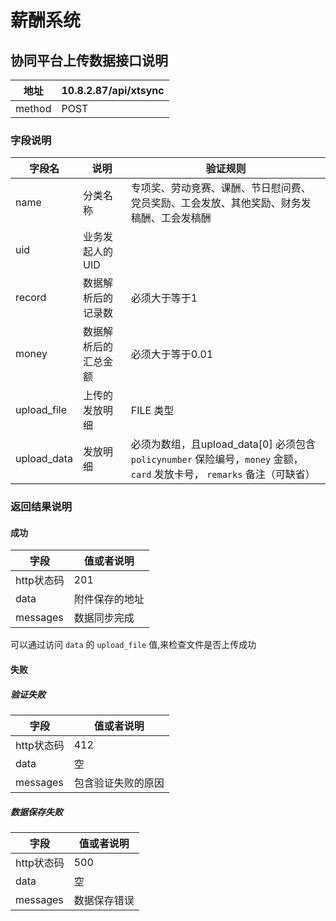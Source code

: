 # 薪酬系统

## 协同平台上传数据接口说明

| 地址   | 10.8.2.87/api/xtsync |
| ------ | -------------------- |
| method | POST                 |

### 字段说明

| 字段名      | 说明                 | 验证规则                                                     |
| ----------- | -------------------- | ------------------------------------------------------------ |
| name        | 分类名称             | 专项奖、劳动竞赛、课酬、节日慰问费、党员奖励、工会发放、其他奖励、财务发稿酬、工会发稿酬 |
| uid         | 业务发起人的UID      |                                                              |
| record      | 数据解析后的记录数   | 必须大于等于1                                                |
| money       | 数据解析后的汇总金额 | 必须大于等于0.01                                             |
| upload_file | 上传的发放明细       | FILE 类型                                                    |
| upload_data | 发放明细             | 必须为数组，且upload_data[0] 必须包含 `policynumber` 保险编号，`money` 金额，`card` 发放卡号， `remarks` 备注（可缺省） |

### 返回结果说明

#### 成功

| 字段       | 值或者说明     |
| ---------- | -------------- |
| http状态码 | 201            |
| data       | 附件保存的地址 |
| messages   | 数据同步完成   |

可以通过访问 `data` 的 `upload_file` 值,来检查文件是否上传成功

#### 失败

##### 验证失败

| 字段       | 值或者说明         |
| ---------- | ------------------ |
| http状态码 | 412                |
| data       | 空                 |
| messages   | 包含验证失败的原因 |

##### 数据保存失败

| 字段       | 值或者说明   |
| ---------- | ------------ |
| http状态码 | 500          |
| data       | 空           |
| messages   | 数据保存错误 |

